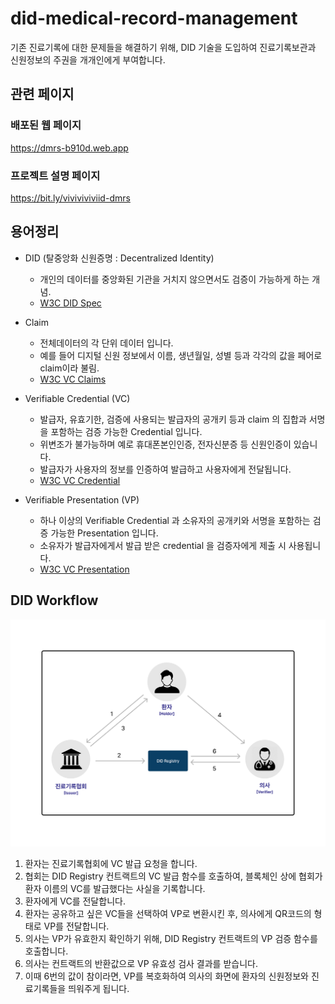 # did-medical-record-management

기존 진료기록에 대한 문제들을 해결하기 위해, DID 기술을 도입하여 진료기록보관과 신원정보의 주권을 개개인에게 부여합니다.

## 관련 페이지

### 배포된 웹 페이지
https://dmrs-b910d.web.app
### 프로젝트 설명 페이지
https://bit.ly/viviviviviid-dmrs

## 용어정리

- DID (탈중앙화 신원증명 : Decentralized Identity)
    - 개인의 데이터를 중앙화된 기관을 거치지 않으면서도 검증이 가능하게 하는 개념.
    - [W3C DID Spec](https://www.w3.org/TR/did-core/)

- Claim
    - 전체데이터의 각 단위 데이터 입니다.
    - 예를 들어 디지털 신원 정보에서 이름, 생년월일, 성별 등과 각각의 값을 페어로 claim이라 불림.
    - [W3C VC Claims](https://www.w3.org/TR/vc-data-model/#claims)

- Verifiable Credential (VC)
    - 발급자, 유효기한, 검증에 사용되는 발급자의 공개키 등과  claim 의 집합과 서명을 포함하는 검증 가능한 Credential 입니다.
    - 위변조가 불가능하며 예로 휴대폰본인인증, 전자신분증 등 신원인증이 있습니다.
    - 발급자가 사용자의 정보를 인증하여 발급하고 사용자에게 전달됩니다.
    - [W3C VC Credential](https://www.w3.org/TR/vc-data-model/#credentials)
    
- Verifiable Presentation (VP)
    - 하나 이상의 Verifiable Credential 과 소유자의 공개키와 서명을 포함하는 검증 가능한 Presentation 입니다.
    - 소유자가 발급자에게서 발급 받은 credential 을 검증자에게 제출 시 사용됩니다.
    - [W3C VC Presentation](https://www.w3.org/TR/vc-data-model/#presentations)

## DID Workflow
![Workflow](images/DID.png)

1. 환자는 진료기록협회에 VC 발급 요청을 합니다.
2. 협회는 DID Registry 컨트랙트의 VC 발급 함수를 호출하여, 블록체인 상에 협회가 환자 이름의 VC를 발급했다는 사실을 기록합니다.
3. 환자에게 VC를 전달합니다.
4. 환자는 공유하고 싶은 VC들을 선택하여 VP로 변환시킨 후, 의사에게 QR코드의 형태로 VP를 전달합니다.
5. 의사는 VP가 유효한지 확인하기 위해, DID Registry 컨트랙트의 VP 검증 함수를 호출합니다.
6. 의사는 컨트랙트의 반환값으로 VP 유효성 검사 결과를 받습니다.
7. 이때 6번의 값이 참이라면, VP를 복호화하여 의사의 화면에 환자의 신원정보와 진료기록들을 띄워주게 됩니다.